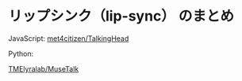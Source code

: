 # リップシンク（lip-sync） のまとめ

JavaScript:
[met4citizen/TalkingHead](https://github.com/met4citizen/TalkingHead) 

Python:

[TMElyralab/MuseTalk](https://github.com/TMElyralab/MuseTalk) 

